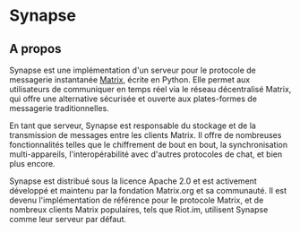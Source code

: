 # Synapse

## A propos

Synapse est une implémentation d'un serveur pour le protocole de messagerie instantanée [Matrix](https://matrix.org/), écrite en Python. Elle permet aux utilisateurs de communiquer en temps réel via le réseau décentralisé Matrix, qui offre une alternative sécurisée et ouverte aux plates-formes de messagerie traditionnelles.

En tant que serveur, Synapse est responsable du stockage et de la transmission de messages entre les clients Matrix. Il offre de nombreuses fonctionnalités telles que le chiffrement de bout en bout, la synchronisation multi-appareils, l'interopérabilité avec d'autres protocoles de chat, et bien plus encore.

Synapse est distribué sous la licence Apache 2.0 et est activement développé et maintenu par la fondation Matrix.org et sa communauté. Il est devenu l'implémentation de référence pour le protocole Matrix, et de nombreux clients Matrix populaires, tels que Riot.im, utilisent Synapse comme leur serveur par défaut.
